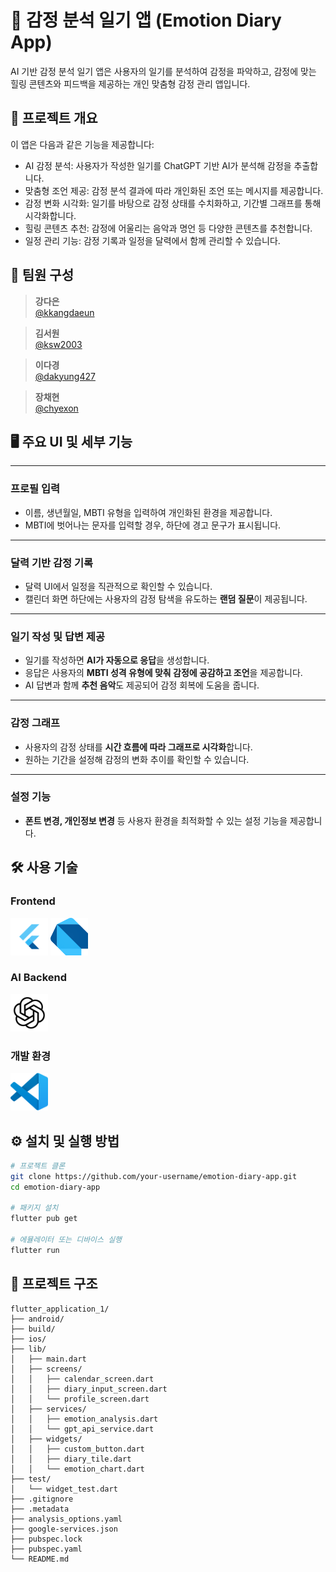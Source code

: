 # 💬 감정 분석 일기 앱 (Emotion Diary App)

AI 기반 감정 분석 일기 앱은 사용자의 일기를 분석하여 감정을 파악하고, 감정에 맞는 힐링 콘텐츠와 피드백을 제공하는 개인 맞춤형 감정 관리 앱입니다.

## 📌 프로젝트 개요

이 앱은 다음과 같은 기능을 제공합니다:

- AI 감정 분석: 사용자가 작성한 일기를 ChatGPT 기반 AI가 분석해 감정을 추출합니다.
- 맞춤형 조언 제공: 감정 분석 결과에 따라 개인화된 조언 또는 메시지를 제공합니다.
- 감정 변화 시각화: 일기를 바탕으로 감정 상태를 수치화하고, 기간별 그래프를 통해 시각화합니다.
- 힐링 콘텐츠 추천: 감정에 어울리는 음악과 명언 등 다양한 콘텐츠를 추천합니다.
- 일정 관리 기능: 감정 기록과 일정을 달력에서 함께 관리할 수 있습니다.

## 👥 팀원 구성

> **강다은**  
>  [@kkangdaeun](https://github.com/kkangdaeun)

> **김서원**  
>  [@ksw2003](https://github.com/ksw2003)

> **이다경**  
>  [@dakyung427](https://github.com/dakyung427)

> **장채현**  
>  [@chyexon](https://github.com/chyexon)


## 🖥 주요 UI 및 세부 기능

---

###  프로필 입력
- 이름, 생년월일, MBTI 유형을 입력하여 개인화된 환경을 제공합니다.  
- MBTI에 벗어나는 문자를 입력할 경우, 하단에 경고 문구가 표시됩니다.

---

###  달력 기반 감정 기록
- 달력 UI에서 일정을 직관적으로 확인할 수 있습니다.  
- 캘린더 화면 하단에는 사용자의 감정 탐색을 유도하는 **랜덤 질문**이 제공됩니다.

---

###  일기 작성 및 답변 제공
- 일기를 작성하면 **AI가 자동으로 응답**을 생성합니다.  
- 응답은 사용자의 **MBTI 성격 유형에 맞춰 감정에 공감하고 조언**을 제공합니다.  
- AI 답변과 함께 **추천 음악**도 제공되어 감정 회복에 도움을 줍니다.

---

###  감정 그래프
- 사용자의 감정 상태를 **시간 흐름에 따라 그래프로 시각화**합니다.  
- 원하는 기간을 설정해 감정의 변화 추이를 확인할 수 있습니다.

---

###  설정 기능
- **폰트 변경, 개인정보 변경** 등 사용자 환경을 최적화할 수 있는 설정 기능을 제공합니다.




## 🛠 사용 기술

###  Frontend  
<img src="./flutter.png" width="60"/> <img src="./dart.png" width="60"/>

###  AI Backend  
<img src="./chatgpt.png" width="60"/>

###  개발 환경  

<img src="./vscode.png" width="60"/>

## ⚙ 설치 및 실행 방법

```bash
# 프로젝트 클론
git clone https://github.com/your-username/emotion-diary-app.git
cd emotion-diary-app

# 패키지 설치
flutter pub get

# 에뮬레이터 또는 디바이스 실행
flutter run
```

## 📁 프로젝트 구조

```
flutter_application_1/
├── android/
├── build/
├── ios/
├── lib/
│   ├── main.dart
│   ├── screens/
│   │   ├── calendar_screen.dart
│   │   ├── diary_input_screen.dart
│   │   └── profile_screen.dart
│   ├── services/
│   │   ├── emotion_analysis.dart
│   │   └── gpt_api_service.dart
│   ├── widgets/
│   │   ├── custom_button.dart
│   │   ├── diary_tile.dart
│   │   └── emotion_chart.dart
├── test/
│   └── widget_test.dart
├── .gitignore
├── .metadata
├── analysis_options.yaml
├── google-services.json
├── pubspec.lock
├── pubspec.yaml
└── README.md
```
